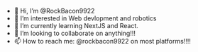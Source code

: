- 👋 Hi, I’m @RockBacon9922
- 👀 I’m interested in Web devlopment and robotics
- 🌱 I’m currently learning NextJS and React.
- 💞️ I’m looking to collaborate on anything!!!
- 📫 How to reach me: @rockbacon9922 on most platforms!!!!
